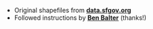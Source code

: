 - Original shapefiles from **[data.sfgov.org](https://data.sfgov.org/Geography/Census-2010-Census-Tracts-for-San-Francisco-Zipped/jyce-hqn2)**
- Followed instructions by **[Ben Balter](http://ben.balter.com/2013/06/26/how-to-convert-shapefiles-to-geojson-for-use-on-github/)** (thanks!)